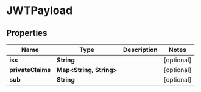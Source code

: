 
# JWTPayload

## Properties
Name | Type | Description | Notes
------------ | ------------- | ------------- | -------------
**iss** | **String** |  |  [optional]
**privateClaims** | **Map&lt;String, String&gt;** |  |  [optional]
**sub** | **String** |  |  [optional]



